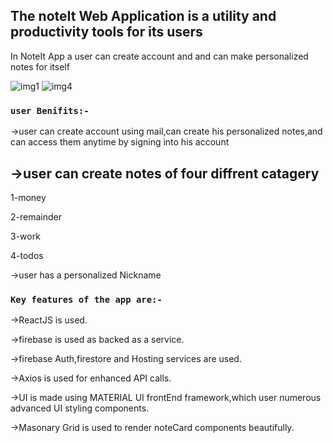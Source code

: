  ## The noteIt Web Application is a utility and productivity tools for its users

In NoteIt App a user can create account and and can make personalized notes for itself

![img1](https://user-images.githubusercontent.com/55550358/185771345-5bb809c9-c541-4e31-8dbd-f8a3838148c9.png)
![img4](https://user-images.githubusercontent.com/55550358/185771349-5cd75428-2064-47b9-894c-617fc765ff8e.png)


### `user Benifits:-`

->user can create account using mail,can create his personalized notes,and can access them anytime by signing into his account

## ->user can create notes of four diffrent catagery 

1-money

2-remainder

3-work

4-todos

->user has a personalized Nickname 

### `Key features of the app are:-`


->ReactJS is used.

->firebase is used as backed as a service.

->firebase Auth,firestore and Hosting services are used.

->Axios is used for enhanced API calls.

->UI is made using  MATERIAL UI frontEnd framework,which user numerous advanced UI styling components.

->Masonary Grid is used to render noteCard components beautifully.


